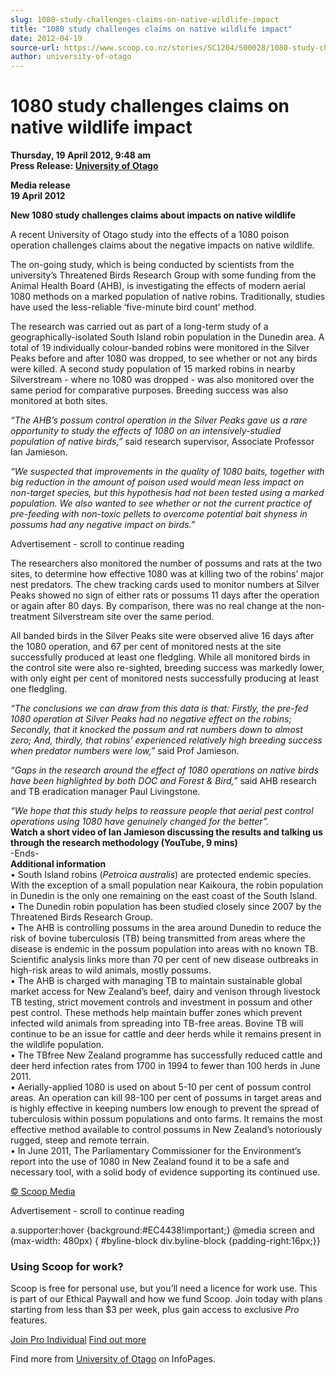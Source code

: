 ```yaml
---
slug: 1080-study-challenges-claims-on-native-wildlife-impact
title: "1080 study challenges claims on native wildlife impact"
date: 2012-04-19
source-url: https://www.scoop.co.nz/stories/SC1204/S00028/1080-study-challenges-claims-on-native-wildlife-impact.htm
author: university-of-otago
---
```

1080 study challenges claims on native wildlife impact
======================================================

**Thursday, 19 April 2012, 9:48 am**  
**Press Release: [University of Otago](https://info.scoop.co.nz/University_of_Otago)**

  
  
**Media release**  
**19 April 2012**

**New 1080 study challenges claims about impacts on native wildlife**

A recent University of Otago study into the effects of a 1080 poison operation challenges claims about the negative impacts on native wildlife.

The on-going study, which is being conducted by scientists from the university’s Threatened Birds Research Group with some funding from the Animal Health Board (AHB), is investigating the effects of modern aerial 1080 methods on a marked population of native robins. Traditionally, studies have used the less-reliable ‘five-minute bird count’ method.

The research was carried out as part of a long-term study of a geographically-isolated South Island robin population in the Dunedin area. A total of 19 individually colour-banded robins were monitored in the Silver Peaks before and after 1080 was dropped, to see whether or not any birds were killed. A second study population of 15 marked robins in nearby Silverstream - where no 1080 was dropped - was also monitored over the same period for comparative purposes. Breeding success was also monitored at both sites.

_“The AHB’s possum control operation in the Silver Peaks gave us a rare opportunity to study the effects of 1080 on an intensively-studied population of native birds,”_ said research supervisor, Associate Professor Ian Jamieson.

_“We suspected that improvements in the quality of 1080 baits, together with big reduction in the amount of poison used would mean less impact on non-target species, but this hypothesis had not been tested using a marked population. We also wanted to see whether or not the current practice of pre-feeding with non-toxic pellets to overcome potential bait shyness in possums had any negative impact on birds.”_

Advertisement - scroll to continue reading





The researchers also monitored the number of possums and rats at the two sites, to determine how effective 1080 was at killing two of the robins’ major nest predators. The chew tracking cards used to monitor numbers at Silver Peaks showed no sign of either rats or possums 11 days after the operation or again after 80 days. By comparison, there was no real change at the non-treatment Silverstream site over the same period.

All banded birds in the Silver Peaks site were observed alive 16 days after the 1080 operation, and 67 per cent of monitored nests at the site successfully produced at least one fledgling. While all monitored birds in the control site were also re-sighted, breeding success was markedly lower, with only eight per cent of monitored nests successfully producing at least one fledgling.

_“The conclusions we can draw from this data is that: Firstly, the pre-fed 1080 operation at Silver Peaks had no negative effect on the robins; Secondly, that it knocked the possum and rat numbers down to almost zero; And, thirdly, that robins’ experienced relatively high breeding success when predator numbers were low,”_ said Prof Jamieson.

_“Gaps in the research around the effect of 1080 operations on native birds have been highlighted by both DOC and Forest & Bird,”_ said AHB research and TB eradication manager Paul Livingstone.

  
_“We hope that this study helps to reassure people that aerial pest control operations using 1080 have genuinely changed for the better”._  
**Watch a short video of Ian Jamieson discussing the results and talking us through the research methodology (YouTube, 9 mins)**  
\-Ends-  
**Additional information**  
• South Island robins (_Petroica australis_) are protected endemic species. With the exception of a small population near Kaikoura, the robin population in Dunedin is the only one remaining on the east coast of the South Island.  
• The Dunedin robin population has been studied closely since 2007 by the Threatened Birds Research Group.  
• The AHB is controlling possums in the area around Dunedin to reduce the risk of bovine tuberculosis (TB) being transmitted from areas where the disease is endemic in the possum population into areas with no known TB. Scientific analysis links more than 70 per cent of new disease outbreaks in high-risk areas to wild animals, mostly possums.  
• The AHB is charged with managing TB to maintain sustainable global market access for New Zealand’s beef, dairy and venison through livestock TB testing, strict movement controls and investment in possum and other pest control. These methods help maintain buffer zones which prevent infected wild animals from spreading into TB-free areas. Bovine TB will continue to be an issue for cattle and deer herds while it remains present in the wildlife population.  
• The TBfree New Zealand programme has successfully reduced cattle and deer herd infection rates from 1700 in 1994 to fewer than 100 herds in June 2011.  
• Aerially-applied 1080 is used on about 5-10 per cent of possum control areas. An operation can kill 98-100 per cent of possums in target areas and is highly effective in keeping numbers low enough to prevent the spread of tuberculosis within possum populations and onto farms. It remains the most effective method available to control possums in New Zealand’s notoriously rugged, steep and remote terrain.  
• In June 2011, The Parliamentary Commissioner for the Environment’s report into the use of 1080 in New Zealand found it to be a safe and necessary tool, with a solid body of evidence supporting its continued use.  

[© Scoop Media](http://www.scoop.co.nz/about/terms.html)  

Advertisement - scroll to continue reading



a.supporter:hover {background:#EC4438!important;} @media screen and (max-width: 480px) { #byline-block div.byline-block {padding-right:16px;}}

### Using Scoop for work?

Scoop is free for personal use, but you’ll need a licence for work use. This is part of our Ethical Paywall and how we fund Scoop. Join today with plans starting from less than $3 per week, plus gain access to exclusive _Pro_ features.  
  
[Join Pro Individual](https://pro.scoop.co.nz/Individual/?from=ProIn24) [Find out more](https://pro.scoop.co.nz/using-scoop-for-work/?from=ProIn24)

Find more from [University of Otago](https://info.scoop.co.nz/University_of_Otago) on InfoPages.